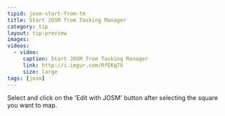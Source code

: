 ```yaml
---
tipid: josm-start-from-tm
title: Start JOSM from Tasking Manager
category: tip
layout: tip-preview
images:
videos:
  - video:
     caption: Start JOSM from Tasking Manager
     link: http://i.imgur.com/RfEKq7X
     size: large
tags: [josm]
---
```


Select and click on the 'Edit with JOSM' button after selecting the square you want to map.
